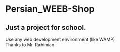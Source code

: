 # Persian_WEEB-Shop
## Just a project for school.

Use any web development environment (like WAMP)  
Thanks to Mr. Rahimian
